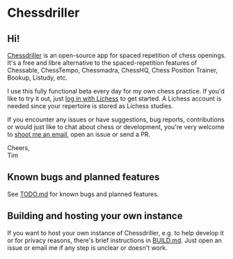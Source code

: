 # Chessdriller

## Hi!

[Chessdriller](https://chessdriller.org/) is an open-source app for spaced repetition of chess openings.
It's a free and libre alternative to the spaced-repetition features of Chessable, ChessTempo, Chessmadra, ChessHQ, Chess Position Trainer, Bookup, Listudy, etc.

I use this fully functional beta every day for my own chess practice.
If you'd like to try it out, just [log in with Lichess](https://chessdriller.org/join) to get started.
A Lichess account is needed since your repertoire is stored as Lichess studies.

If you encounter any issues or have suggestions, bug reports, contributions or would just like to chat about chess or development,
you're very welcome to [shoot me an email](mailto:tim@gurka.se), open an issue or send a PR.

Cheers,<br/>
Tim

## Known bugs and planned features

See [TODO.md](https://github.com/gtim/chessdriller/blob/main/TODO.md) for known bugs and planned features.

## Building and hosting your own instance

If you want to host your own instance of Chessdriller, e.g. to help develop it or for privacy reasons,
there's brief instructions in [BUILD.md](https://github.com/gtim/chessdriller/blob/main/BUILD.md).
Just open an issue or email me if any step is unclear or doesn't work.
